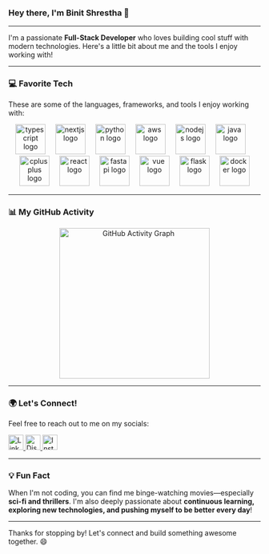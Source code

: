 ### Hey there, I'm Binit Shrestha 👋

---

I'm a passionate **Full-Stack Developer** who loves building cool stuff with modern technologies. Here's a little bit about me and the tools I enjoy working with!

---

### 💻 Favorite Tech

These are some of the languages, frameworks, and tools I enjoy working with:

<div align="center">
  <img src="https://skillicons.dev/icons?i=ts" height="60" alt="typescript logo" />
  <img width="12" />
  <img src="https://skillicons.dev/icons?i=nextjs" height="60" alt="nextjs logo" />
  <img width="12" />
  <img src="https://skillicons.dev/icons?i=py" height="60" alt="python logo" />
  <img width="12" />
  <img src="https://skillicons.dev/icons?i=aws" height="60" alt="aws logo" />
  <img width="12" />
  <img src="https://skillicons.dev/icons?i=nodejs" height="60" alt="nodejs logo" />
  <img width="12" />
  <img src="https://skillicons.dev/icons?i=java" height="60" alt="java logo" />
  <img width="12" />
  <img src="https://skillicons.dev/icons?i=cpp" height="60" alt="cplusplus logo" />
  <img width="12" />
  <img src="https://skillicons.dev/icons?i=react" height="60" alt="react logo" />
  <img width="12" />
  <img src="https://skillicons.dev/icons?i=fastapi" height="60" alt="fastapi logo" />
  <img width="12" />
  <img src="https://skillicons.dev/icons?i=vue" height="60" alt="vue logo" />
  <img width="12" />
  <img src="https://skillicons.dev/icons?i=flask" height="60" alt="flask logo" />
  <img width="12" />
  <img src="https://skillicons.dev/icons?i=docker" height="60" alt="docker logo" />
</div>

---

### 📊 My GitHub Activity

<div align="center">
  <img src="https://github-readme-activity-graph.vercel.app/graph?username=Binitstha&radius=16&theme=high-contrast&area=true&order=5&hide_border=true&hide_title=true&color=#b3cdf5&point=#b3cdf5&area_color=#b3cdf5&line=#b3cdf5&bg_color=#b3cdf5&title_color=#b3cdf5" height="300" alt="GitHub Activity Graph" />
</div>

---

### 🌍 Let's Connect!

Feel free to reach out to me on my socials:

<div align="left">
  <a href="https://www.linkedin.com/in/imbinitshrestha?utm_source=share&utm_campaign=share_via&utm_content=profile&utm_medium=android_app" target="_blank">
    <img src="https://img.shields.io/static/v1?message=LinkedIn&logo=linkedin&label=&color=0077B5&logoColor=white&style=for-the-badge" height="30" alt="LinkedIn Logo" />
  </a>
  <a href="https://discordapp.com/users/1347523265438023702" target="_blank">
    <img src="https://img.shields.io/static/v1?message=Discord&logo=discord&label=&color=7289DA&logoColor=white&style=for-the-badge" height="30" alt="Discord Logo" />
  </a>
  <a href="https://www.instagram.com/binit_shrestha_7?igsh=YzdxbGpkaHFjMmp0" target="_blank">
    <img src="https://img.shields.io/static/v1?message=Instagram&logo=instagram&label=&color=E4405F&logoColor=white&style=for-the-badge" height="30" alt="Instagram Logo" />
  </a>
</div>

---

### 💡 Fun Fact

When I'm not coding, you can find me binge-watching movies—especially **sci-fi and thrillers**. I'm also deeply passionate about **continuous learning, exploring new technologies, and pushing myself to be better every day**!

---

Thanks for stopping by! Let's connect and build something awesome together. 😄
